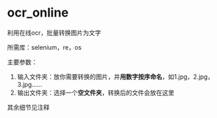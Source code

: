 # ocr_online
利用在线ocr，批量转换图片为文字

所需库：selenium，re，os

主要参数：
1. 输入文件夹：放你需要转换的图片，并**用数字按序命名**，如1.jpg，2.jpg，3.jpg......
2. 输出文件夹：选择一个**空文件夹**，转换后的文件会放在这里

其余细节见注释
